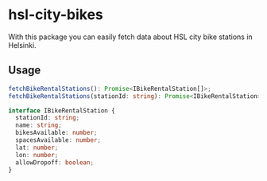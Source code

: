 # hsl-city-bikes
With this package you can easily fetch data about HSL city bike stations in Helsinki.

## Usage
```ts
fetchBikeRentalStations(): Promise<IBikeRentalStation[]>;
fetchBikeRentalStations(stationId: string): Promise<IBikeRentalStation>;

interface IBikeRentalStation {
  stationId: string;
  name: string;
  bikesAvailable: number;
  spacesAvailable: number;
  lat: number;
  lon: number;
  allowDropoff: boolean;
}
```
